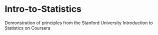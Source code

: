 # Intro-to-Statistics
Demonstration of principles from the Stanford University Introduction to Statistics on Coursera 
